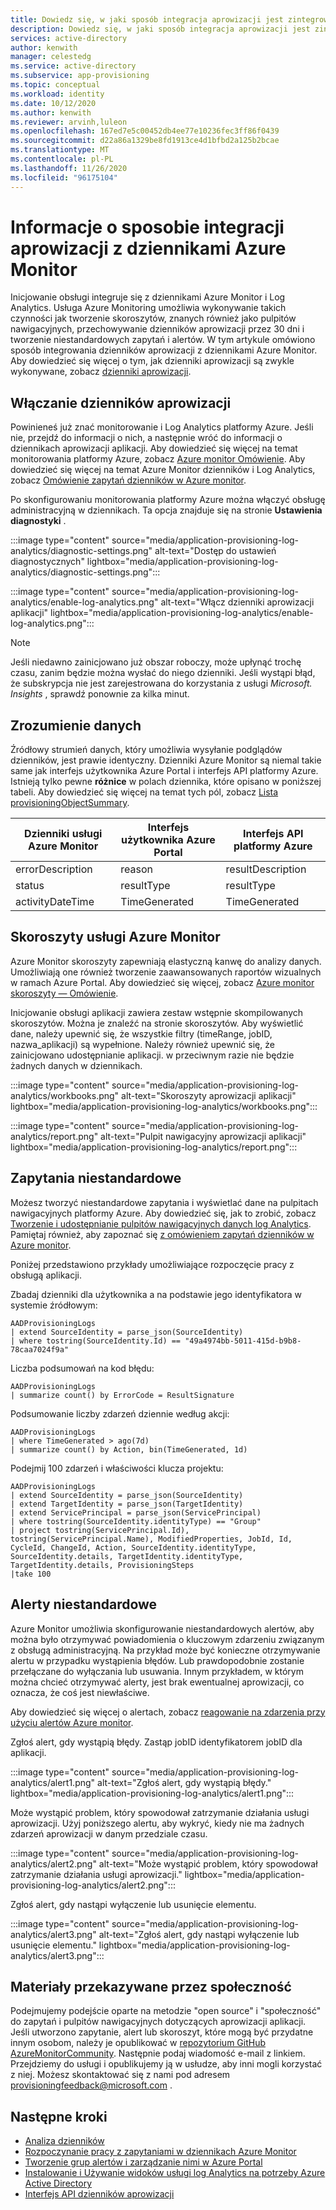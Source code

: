 ```yaml
---
title: Dowiedz się, w jaki sposób integracja aprowizacji jest zintegrowana z dziennikami Azure Monitor w Azure Active Directory.
description: Dowiedz się, w jaki sposób integracja aprowizacji jest zintegrowana z dziennikami Azure Monitor w Azure Active Directory.
services: active-directory
author: kenwith
manager: celestedg
ms.service: active-directory
ms.subservice: app-provisioning
ms.topic: conceptual
ms.workload: identity
ms.date: 10/12/2020
ms.author: kenwith
ms.reviewer: arvinh,luleon
ms.openlocfilehash: 167ed7e5c00452db4ee77e10236fec3ff86f0439
ms.sourcegitcommit: d22a86a1329be8fd1913ce4d1bfbd2a125b2bcae
ms.translationtype: MT
ms.contentlocale: pl-PL
ms.lasthandoff: 11/26/2020
ms.locfileid: "96175104"
---
```

# <a name="understand-how-provisioning-integrates-with-azure-monitor-logs"></a>Informacje o sposobie integracji aprowizacji z dziennikami Azure Monitor

Inicjowanie obsługi integruje się z dziennikami Azure Monitor i Log Analytics. Usługa Azure Monitoring umożliwia wykonywanie takich czynności jak tworzenie skoroszytów, znanych również jako pulpitów nawigacyjnych, przechowywanie dzienników aprowizacji przez 30 dni i tworzenie niestandardowych zapytań i alertów. W tym artykule omówiono sposób integrowania dzienników aprowizacji z dziennikami Azure Monitor. Aby dowiedzieć się więcej o tym, jak dzienniki aprowizacji są zwykle wykonywane, zobacz [dzienniki aprowizacji](../reports-monitoring/concept-provisioning-logs.md).

## <a name="enabling-provisioning-logs"></a>Włączanie dzienników aprowizacji

Powinieneś już znać monitorowanie i Log Analytics platformy Azure. Jeśli nie, przejdź do informacji o nich, a następnie wróć do informacji o dziennikach aprowizacji aplikacji. Aby dowiedzieć się więcej na temat monitorowania platformy Azure, zobacz [Azure monitor Omówienie](../../azure-monitor/overview.md). Aby dowiedzieć się więcej na temat Azure Monitor dzienników i Log Analytics, zobacz [Omówienie zapytań dzienników w Azure monitor](../../azure-monitor/log-query/log-query-overview.md).

Po skonfigurowaniu monitorowania platformy Azure można włączyć obsługę administracyjną w dziennikach. Ta opcja znajduje się na stronie **Ustawienia diagnostyki** .

:::image type="content" source="media/application-provisioning-log-analytics/diagnostic-settings.png" alt-text="Dostęp do ustawień diagnostycznych" lightbox="media/application-provisioning-log-analytics/diagnostic-settings.png":::

:::image type="content" source="media/application-provisioning-log-analytics/enable-log-analytics.png" alt-text="Włącz dzienniki aprowizacji aplikacji" lightbox="media/application-provisioning-log-analytics/enable-log-analytics.png":::

> [!NOTE]
> Jeśli niedawno zainicjowano już obszar roboczy, może upłynąć trochę czasu, zanim będzie można wysłać do niego dzienniki. Jeśli wystąpi błąd, że subskrypcja nie jest zarejestrowana do korzystania z usługi *Microsoft. Insights* , sprawdź ponownie za kilka minut.
 
## <a name="understanding-the-data"></a>Zrozumienie danych
Źródłowy strumień danych, który umożliwia wysyłanie podglądów dzienników, jest prawie identyczny. Dzienniki Azure Monitor są niemal takie same jak interfejs użytkownika Azure Portal i interfejs API platformy Azure. Istnieją tylko pewne **różnice** w polach dziennika, które opisano w poniższej tabeli. Aby dowiedzieć się więcej na temat tych pól, zobacz [Lista provisioningObjectSummary](/graph/api/provisioningobjectsummary-list?preserve-view=true&tabs=http&view=graph-rest-beta).

|Dzienniki usługi Azure Monitor   |Interfejs użytkownika Azure Portal   |Interfejs API platformy Azure |
|----------|-----------|------------|
|errorDescription |reason |resultDescription |
|status |resultType |resultType |
|activityDateTime |TimeGenerated |TimeGenerated |


## <a name="azure-monitor-workbooks"></a>Skoroszyty usługi Azure Monitor

Azure Monitor skoroszyty zapewniają elastyczną kanwę do analizy danych. Umożliwiają one również tworzenie zaawansowanych raportów wizualnych w ramach Azure Portal. Aby dowiedzieć się więcej, zobacz [Azure monitor skoroszyty — Omówienie](../../azure-monitor/platform/workbooks-overview.md).

Inicjowanie obsługi aplikacji zawiera zestaw wstępnie skompilowanych skoroszytów. Można je znaleźć na stronie skoroszytów. Aby wyświetlić dane, należy upewnić się, że wszystkie filtry (timeRange, jobID, nazwa_aplikacji) są wypełnione. Należy również upewnić się, że zainicjowano udostępnianie aplikacji. w przeciwnym razie nie będzie żadnych danych w dziennikach.

:::image type="content" source="media/application-provisioning-log-analytics/workbooks.png" alt-text="Skoroszyty aprowizacji aplikacji" lightbox="media/application-provisioning-log-analytics/workbooks.png":::

:::image type="content" source="media/application-provisioning-log-analytics/report.png" alt-text="Pulpit nawigacyjny aprowizacji aplikacji" lightbox="media/application-provisioning-log-analytics/report.png":::

## <a name="custom-queries"></a>Zapytania niestandardowe

Możesz tworzyć niestandardowe zapytania i wyświetlać dane na pulpitach nawigacyjnych platformy Azure. Aby dowiedzieć się, jak to zrobić, zobacz [Tworzenie i udostępnianie pulpitów nawigacyjnych danych log Analytics](../../azure-monitor/log-query/get-started-queries.md). Pamiętaj również, aby zapoznać się [z omówieniem zapytań dzienników w Azure monitor](../../azure-monitor/log-query/log-query-overview.md).

Poniżej przedstawiono przykłady umożliwiające rozpoczęcie pracy z obsługą aplikacji.

Zbadaj dzienniki dla użytkownika a na podstawie jego identyfikatora w systemie źródłowym:
```kusto
AADProvisioningLogs
| extend SourceIdentity = parse_json(SourceIdentity)
| where tostring(SourceIdentity.Id) == "49a4974bb-5011-415d-b9b8-78caa7024f9a"
```

Liczba podsumowań na kod błędu:
```kusto
AADProvisioningLogs
| summarize count() by ErrorCode = ResultSignature
```

Podsumowanie liczby zdarzeń dziennie według akcji:
```kusto
AADProvisioningLogs
| where TimeGenerated > ago(7d)
| summarize count() by Action, bin(TimeGenerated, 1d)
```

Podejmij 100 zdarzeń i właściwości klucza projektu:
```kusto
AADProvisioningLogs
| extend SourceIdentity = parse_json(SourceIdentity)
| extend TargetIdentity = parse_json(TargetIdentity)
| extend ServicePrincipal = parse_json(ServicePrincipal)
| where tostring(SourceIdentity.identityType) == "Group"
| project tostring(ServicePrincipal.Id), tostring(ServicePrincipal.Name), ModifiedProperties, JobId, Id, CycleId, ChangeId, Action, SourceIdentity.identityType, SourceIdentity.details, TargetIdentity.identityType, TargetIdentity.details, ProvisioningSteps
|take 100
```

## <a name="custom-alerts"></a>Alerty niestandardowe

Azure Monitor umożliwia skonfigurowanie niestandardowych alertów, aby można było otrzymywać powiadomienia o kluczowym zdarzeniu związanym z obsługą administracyjną. Na przykład może być konieczne otrzymywanie alertu w przypadku wystąpienia błędów. Lub prawdopodobnie zostanie przełączane do wyłączania lub usuwania. Innym przykładem, w którym można chcieć otrzymywać alerty, jest brak ewentualnej aprowizacji, co oznacza, że coś jest niewłaściwe.

Aby dowiedzieć się więcej o alertach, zobacz [reagowanie na zdarzenia przy użyciu alertów Azure monitor](../../azure-monitor/learn/tutorial-response.md).

Zgłoś alert, gdy wystąpią błędy. Zastąp jobID identyfikatorem jobID dla aplikacji.

:::image type="content" source="media/application-provisioning-log-analytics/alert1.png" alt-text="Zgłoś alert, gdy wystąpią błędy." lightbox="media/application-provisioning-log-analytics/alert1.png":::

Może wystąpić problem, który spowodował zatrzymanie działania usługi aprowizacji. Użyj poniższego alertu, aby wykryć, kiedy nie ma żadnych zdarzeń aprowizacji w danym przedziale czasu.

:::image type="content" source="media/application-provisioning-log-analytics/alert2.png" alt-text="Może wystąpić problem, który spowodował zatrzymanie działania usługi aprowizacji." lightbox="media/application-provisioning-log-analytics/alert2.png":::

Zgłoś alert, gdy nastąpi wyłączenie lub usunięcie elementu.

:::image type="content" source="media/application-provisioning-log-analytics/alert3.png" alt-text="Zgłoś alert, gdy nastąpi wyłączenie lub usunięcie elementu." lightbox="media/application-provisioning-log-analytics/alert3.png":::


## <a name="community-contributions"></a>Materiały przekazywane przez społeczność

Podejmujemy podejście oparte na metodzie "open source" i "społeczność" do zapytań i pulpitów nawigacyjnych dotyczących aprowizacji aplikacji. Jeśli utworzono zapytanie, alert lub skoroszyt, które mogą być przydatne innym osobom, należy je opublikować w [repozytorium GitHub AzureMonitorCommunity](https://github.com/microsoft/AzureMonitorCommunity). Następnie podaj wiadomość e-mail z linkiem. Przejdziemy do usługi i opublikujemy ją w usłudze, aby inni mogli korzystać z niej. Możesz skontaktować się z nami pod adresem provisioningfeedback@microsoft.com .

## <a name="next-steps"></a>Następne kroki

- [Analiza dzienników](../reports-monitoring/howto-analyze-activity-logs-log-analytics.md)
- [Rozpoczynanie pracy z zapytaniami w dziennikach Azure Monitor](../../azure-monitor/log-query/get-started-queries.md)
- [Tworzenie grup alertów i zarządzanie nimi w Azure Portal](../../azure-monitor/platform/action-groups.md)
- [Instalowanie i Używanie widoków usługi log Analytics na potrzeby Azure Active Directory](../reports-monitoring/howto-install-use-log-analytics-views.md)
- [Interfejs API dzienników aprowizacji](/graph/api/resources/provisioningobjectsummary?preserve-view=true&view=graph-rest-beta.md)